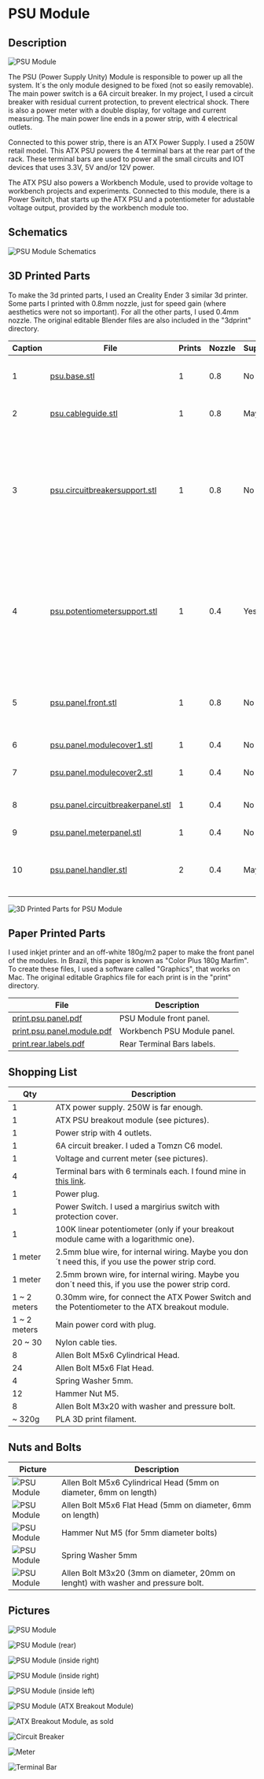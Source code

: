 # PSU Module

## Description

![PSU Module](images/panels/module-psu.jpg)

The PSU (Power Supply Unity) Module is responsible to power up all the system. It´s the only module designed to be fixed (not so easily removable). The main power switch is a 6A circuit breaker. In my project, I used a circuit breaker with residual current protection, to prevent electrical shock. There is also a power meter with a double display, for voltage and current measuring. The main power line ends in a power strip, with 4 electrical outlets.

Connected to this power strip, there is an ATX Power Supply. I used a 250W retail model. This ATX PSU powers the 4 terminal bars at the rear part of the rack. These terminal bars are used to power all the small circuits and IOT devices that uses 3.3V, 5V and/or 12V power.

The ATX PSU also powers a Workbench Module, used to provide voltage to workbench projects and experiments. Connected to this module, there is a Power Switch, that starts up the ATX PSU and a potentiometer for adustable voltage output, provided by the workbench module too. 

## Schematics

![PSU Module Schematics](images/schematics/module-psu.jpg)

## 3D Printed Parts

To make the 3d printed parts, I used an Creality Ender 3 similar 3d printer. Some parts I printed with 0.8mm nozzle, just for speed gain (where aesthetics were not so important). For all the other parts, I used 0.4mm nozzle. The original editable Blender files are also included in the "3dprint" directory.

Caption|File|Prints|Nozzle|Supports|Description|
|---|---|---|---|---|---|
| 1|[psu.base.stl](./3dprint/psu/psu.base.stl)|1|0.8|No|Module base, wich supports the ATX PSU.|
| 2|[psu.cableguide.stl](./3dprint/psu/psu.cableguide.stl)|1|0.8|Maybe|Inner cable guide. I didn't use supports.|
| 3|[psu.circuitbreakersupport.stl](./3dprint/psu/psu.circuitbreakersupport.stl)|1|0.8|No|Circuit breaker support. Necessary to keep the circuit breaker in the correct position and tight attached to the front panel.|
| 4|[psu.potentiometersupport.stl](./3dprint/psu/psu.panel.potentiometersupport.stl) |1|0.4|Yes|Adjustable voltage potentiometer support. Necessary to keep the potentiometer in the correct position and tight attached to the front panel.|
| 5|[psu.panel.front.stl](./3dprint/psu/psu.panel.front.stl)                 |1|0.8|No|Front panel, where all other panel components are attached to.|
| 6|[psu.panel.modulecover1.stl](./3dprint/psu/psu.panel.modulecover1.stl)   |1|0.4|No|Workbench module base.|
| 7|[psu.panel.modulecover2.stl](./3dprint/psu/psu.panel.modulecover2.stl)   |1|0.4|No|Workbench module cover.|
| 8|[psu.panel.circuitbreakerpanel.stl](./3dprint/psu/psu.panel.circuitbreakerpanel.stl)|1|0.4|No|Circuit breaker front protector.|
| 9|[psu.panel.meterpanel.stl](./3dprint/psu/psu.panel.meterpanel.stl) |1|0.4|No|Power meter front base.|
|10|[psu.panel.handler.stl](./3dprint/psu/psu.panel.handler.stl)       |2|0.4|Maybe|Left and right module handler. I used supports.|

![3D Printed Parts for PSU Module](images/3dprint/module-psu.jpg)

## Paper Printed Parts

I used inkjet printer and an off-white 180g/m2 paper to make the front panel of the modules. In Brazil, this paper is known as "Color Plus 180g Marfim". To create these files, I used a software called "Graphics", that works on Mac. The original editable Graphics file for each print is in the "print" directory.

|File|Description|
|---|---|
|[print.psu.panel.pdf](./print/print.psu.panel.pdf)|PSU Module front panel.|
|[print.psu.panel.module.pdf](./print/print.psu.panel.module.pdf)|Workbench PSU Module panel.|
|[print.rear.labels.pdf](./print/print.rear.labels.pdf)|Rear Terminal Bars labels.|

## Shopping List

Qty|Description|
|---|---|
| 1|ATX power supply. 250W is far enough.|
| 1|ATX PSU breakout module (see pictures).|
| 1|Power strip with 4 outlets.|
| 1|6A circuit breaker. I uded a Tomzn C6 model.|
| 1|Voltage and current meter (see pictures).|
| 4|Terminal bars with 6 terminals each. I found mine in [this link](https://pt.aliexpress.com/item/1005004186912405.html).
| 1|Power plug.|
| 1|Power Switch. I used a margirius switch with protection cover.|
| 1|100K linear potentiometer (only if your breakout module came with a logarithmic one).|
| 1 meter|2.5mm blue wire, for internal wiring. Maybe you don´t need this, if you use the power strip cord.|
| 1 meter|2.5mm brown wire, for internal wiring. Maybe you don´t need this, if you use the power strip cord.|
| 1 ~ 2 meters|0.30mm wire, for connect the ATX Power Switch and the Potentiometer to the ATX breakout module.|
| 1 ~ 2 meters|Main power cord with plug.|
| 20 ~ 30|Nylon cable ties.|
|  8|Allen Bolt M5x6 Cylindrical Head.|
| 24|Allen Bolt M5x6 Flat Head.|
|  4|Spring Washer 5mm.|
| 12|Hammer Nut M5.|
|  8|Allen Bolt M3x20 with washer and pressure bolt.|
| ~ 320g | PLA 3D print filament. |

## Nuts and Bolts

Picture|Description|
|---|---|
|![PSU Module](images/nutsandbolts/nutsandbolts-01.jpg)|Allen Bolt M5x6 Cylindrical Head (5mm on diameter, 6mm on length)|
|![PSU Module](images/nutsandbolts/nutsandbolts-02.jpg)|Allen Bolt M5x6 Flat Head (5mm on diameter, 6mm on length)|
|![PSU Module](images/nutsandbolts/nutsandbolts-03.jpg)|Hammer Nut M5 (for 5mm diameter bolts)|
|![PSU Module](images/nutsandbolts/nutsandbolts-04.jpg)|Spring Washer 5mm|
|![PSU Module](images/nutsandbolts/nutsandbolts-05.jpg)|Allen Bolt M3x20 (3mm on diameter, 20mm on lenght) with washer and pressure bolt.|

## Pictures

![PSU Module](images/pictures/module-psu-001.jpg)

![PSU Module (rear)](images/pictures/module-psu-002.jpg)

![PSU Module (inside right)](images/pictures/module-psu-003.jpg)

![PSU Module (inside right)](images/pictures/module-psu-004.jpg)

![PSU Module (inside left)](images/pictures/module-psu-005.jpg)

![PSU Module (ATX Breakout Module)](images/pictures/module-psu-006.jpg)

![ATX Breakout Module, as sold](images/pictures/module-psu-007.jpg)

![Circuit Breaker](images/pictures/module-psu-008.jpg)

![Meter](images/pictures/module-psu-009.jpg)

![Terminal Bar](images/pictures/module-psu-010.jpg)
